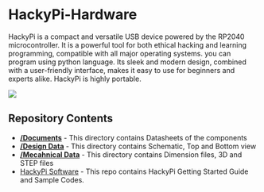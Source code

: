 # HackyPi-Hardware
HackyPi is a compact and versatile USB device powered by the RP2040 microcontroller. It is a powerful tool for both ethical hacking and learning programming, compatible with all major operating systems. you can program using python language. Its sleek and modern design, combined with a user-friendly interface, makes it easy to use for beginners and experts alike. HackyPi is highly portable.

<img src = "https://cdn.shopify.com/s/files/1/1217/2104/files/HackyPI2copy.jpg?v=1681998205"  />

## Repository Contents

* [**/Documents**](https://github.com/sbcshop/HackyPi-Hardware/tree/main/Documents) - This directory contains Datasheets of the components
* [**/Design Data**](https://github.com/sbcshop/HackyPi-Hardware/tree/main/Design%20Data) - This directory contains Schematic, Top and Bottom view
* [**/Mecahnical Data**](https://github.com/sbcshop/HackyPi-Hardware/tree/main/Mechanical%20Data) - This directory contains Dimension files, 3D and STEP files
* [HackyPi Software](https://github.com/sbcshop/HackyPi-Software) - This repo contains HackyPi Getting Started Guide and Sample Codes.
